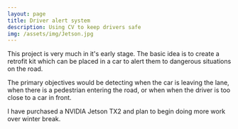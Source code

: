 ```yaml
---
layout: page
title: Driver alert system
description: Using CV to keep drivers safe
img: /assets/img/Jetson.jpg
---
```


This project is very much in it's early stage. The basic idea is to create a retrofit kit which can be placed in a car to alert them to dangerous situations on the road. 

The primary objectives would be detecting when the car is leaving the lane, when there is a pedestrian entering the road, or when when the driver is too close to a car in front. 

I have purchased a NVIDIA Jetson TX2 and plan to begin doing more work over winter break.
